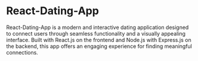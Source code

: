 # React-Dating-App
 React-Dating-App is a modern and interactive dating application designed to connect users through seamless functionality and a visually appealing interface. Built with React.js on the frontend and Node.js with Express.js on the backend, this app offers an engaging experience for finding meaningful connections.
